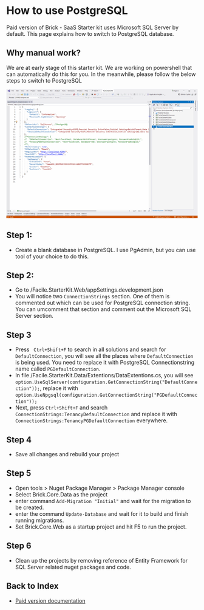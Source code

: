 # How to use PostgreSQL
Paid version of Brick - SaaS Starter kit uses Microsoft SQL Server by default. This page explains how to switch to PostgreSQL database.

## Why manual work?
We are at early stage of this starter kit. We are working on powershell that can automatically do this for you. In the meanwhile, please follow the below steps to switch to PostgreSQL

![Login](/images/2-PostgreSQL.gif "PostgreSQL")

## Step 1:
- Create a blank database in PostgreSQL. I use PgAdmin, but you can use tool of your choice to do this.

## Step 2:
- Go to /Facile.StarterKit.Web/appSettings.development.json
- You will notice two `ConnectionStrings` section. One of them is commented out which can be used for PostgreSQL connection string. You can umcomment that section and comment out the Microsoft SQL Server section.

## Step 3
- Press ` Ctrl+Shift+F` to search in all solutions and search for `DefaultConnection`, you will see all the places where `DefaultConnection` is being used. You need to replace it with PostgreSQL Connectionstring name called `PGDefaultConnection`. 
- In file /Facile.StarterKit.Data/Extentions/DataExtentions.cs, you will see `option.UseSqlServer(configuration.GetConnectionString("DefaultConnection"));`, replace it with `option.UseNpgsql(configuration.GetConnectionString("PGDefaultConnection"));`
- Next, press `Ctrl+Shift+F` and search `ConnectionStrings:TenancyDefaultConnection` and replace it with `ConnectionStrings:TenancyPGDefaultConnection` everywhere.

## Step 4
- Save all changes and rebuild your project

## Step 5
- Open tools > Nuget Package Manager > Package Manager console
- Select Brick.Core.Data as the project
- enter command `Add-Migration "Initial"` and wait for the migration to be created.
- enter the command `Update-Database` and wait for it to build and finish running migrations.
- Set Brick.Core.Web as a startup project and hit F5 to run the project.

## Step 6
- Clean up the projects by removing reference of Entity Framework for SQL Server related nuget packages and code.


## Back to Index
- [Paid version documentation](./brick.md)